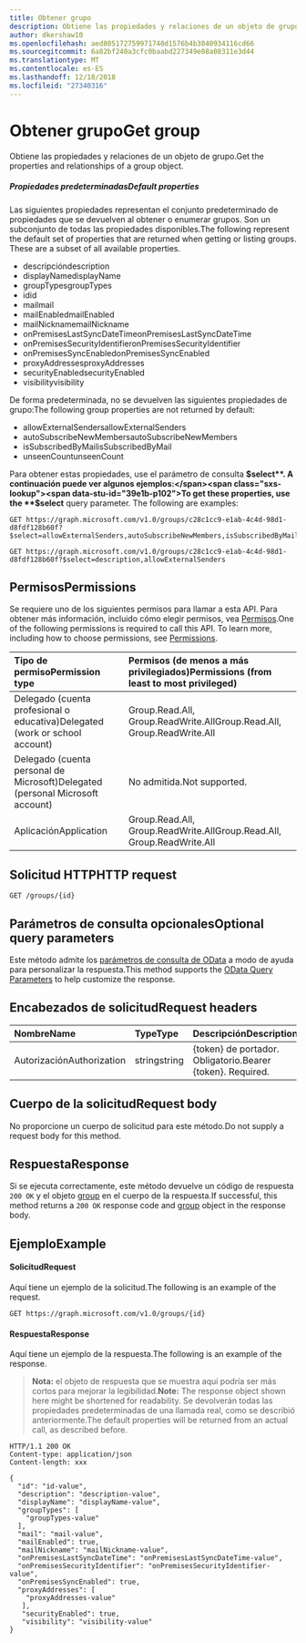 ```yaml
---
title: Obtener grupo
description: Obtiene las propiedades y relaciones de un objeto de grupo.
author: dkershaw10
ms.openlocfilehash: aed805172759971740d1576b4b3040934116cd66
ms.sourcegitcommit: 6a82bf240a3cfc0baabd227349e08a08311e3d44
ms.translationtype: MT
ms.contentlocale: es-ES
ms.lasthandoff: 12/18/2018
ms.locfileid: "27340316"
---
```

# <a name="get-group"></a><span data-ttu-id="39e1b-103">Obtener grupo</span><span class="sxs-lookup"><span data-stu-id="39e1b-103">Get group</span></span>
<span data-ttu-id="39e1b-104">Obtiene las propiedades y relaciones de un objeto de grupo.</span><span class="sxs-lookup"><span data-stu-id="39e1b-104">Get the properties and relationships of a group object.</span></span>

##### <a name="default-properties"></a><span data-ttu-id="39e1b-105">Propiedades predeterminadas</span><span class="sxs-lookup"><span data-stu-id="39e1b-105">Default properties</span></span>

<span data-ttu-id="39e1b-p101">Las siguientes propiedades representan el conjunto predeterminado de propiedades que se devuelven al obtener o enumerar grupos. Son un subconjunto de todas las propiedades disponibles.</span><span class="sxs-lookup"><span data-stu-id="39e1b-p101">The following represent the default set of properties that are returned when getting or listing groups. These are a subset of all available properties.</span></span>

* <span data-ttu-id="39e1b-108">descripción</span><span class="sxs-lookup"><span data-stu-id="39e1b-108">description</span></span>
* <span data-ttu-id="39e1b-109">displayName</span><span class="sxs-lookup"><span data-stu-id="39e1b-109">displayName</span></span>
* <span data-ttu-id="39e1b-110">groupTypes</span><span class="sxs-lookup"><span data-stu-id="39e1b-110">groupTypes</span></span>
* <span data-ttu-id="39e1b-111">id</span><span class="sxs-lookup"><span data-stu-id="39e1b-111">id</span></span>
* <span data-ttu-id="39e1b-112">mail</span><span class="sxs-lookup"><span data-stu-id="39e1b-112">mail</span></span>
* <span data-ttu-id="39e1b-113">mailEnabled</span><span class="sxs-lookup"><span data-stu-id="39e1b-113">mailEnabled</span></span>
* <span data-ttu-id="39e1b-114">mailNickname</span><span class="sxs-lookup"><span data-stu-id="39e1b-114">mailNickname</span></span>
* <span data-ttu-id="39e1b-115">onPremisesLastSyncDateTime</span><span class="sxs-lookup"><span data-stu-id="39e1b-115">onPremisesLastSyncDateTime</span></span>
* <span data-ttu-id="39e1b-116">onPremisesSecurityIdentifier</span><span class="sxs-lookup"><span data-stu-id="39e1b-116">onPremisesSecurityIdentifier</span></span>
* <span data-ttu-id="39e1b-117">onPremisesSyncEnabled</span><span class="sxs-lookup"><span data-stu-id="39e1b-117">onPremisesSyncEnabled</span></span>
* <span data-ttu-id="39e1b-118">proxyAddresses</span><span class="sxs-lookup"><span data-stu-id="39e1b-118">proxyAddresses</span></span>
* <span data-ttu-id="39e1b-119">securityEnabled</span><span class="sxs-lookup"><span data-stu-id="39e1b-119">securityEnabled</span></span>
* <span data-ttu-id="39e1b-120">visibility</span><span class="sxs-lookup"><span data-stu-id="39e1b-120">visibility</span></span>

<span data-ttu-id="39e1b-121">De forma predeterminada, no se devuelven las siguientes propiedades de grupo:</span><span class="sxs-lookup"><span data-stu-id="39e1b-121">The following group properties are not returned by default:</span></span>

* <span data-ttu-id="39e1b-122">allowExternalSenders</span><span class="sxs-lookup"><span data-stu-id="39e1b-122">allowExternalSenders</span></span>
* <span data-ttu-id="39e1b-123">autoSubscribeNewMembers</span><span class="sxs-lookup"><span data-stu-id="39e1b-123">autoSubscribeNewMembers</span></span>
* <span data-ttu-id="39e1b-124">isSubscribedByMail</span><span class="sxs-lookup"><span data-stu-id="39e1b-124">isSubscribedByMail</span></span>
* <span data-ttu-id="39e1b-125">unseenCount</span><span class="sxs-lookup"><span data-stu-id="39e1b-125">unseenCount</span></span>

<span data-ttu-id="39e1b-p102">Para obtener estas propiedades, use el parámetro de consulta **$select**. A continuación puede ver algunos ejemplos:</span><span class="sxs-lookup"><span data-stu-id="39e1b-p102">To get these properties, use the **$select** query parameter. The following are examples:</span></span> 

<!-- { "blockType": "ignored" } -->
```http
GET https://graph.microsoft.com/v1.0/groups/c28c1cc9-e1ab-4c4d-98d1-d8fdf128b60f?$select=allowExternalSenders,autoSubscribeNewMembers,isSubscribedByMail,unseenCount

GET https://graph.microsoft.com/v1.0/groups/c28c1cc9-e1ab-4c4d-98d1-d8fdf128b60f?$select=description,allowExternalSenders
```


## <a name="permissions"></a><span data-ttu-id="39e1b-128">Permisos</span><span class="sxs-lookup"><span data-stu-id="39e1b-128">Permissions</span></span>
<span data-ttu-id="39e1b-p103">Se requiere uno de los siguientes permisos para llamar a esta API. Para obtener más información, incluido cómo elegir permisos, vea [Permisos](/graph/permissions-reference).</span><span class="sxs-lookup"><span data-stu-id="39e1b-p103">One of the following permissions is required to call this API. To learn more, including how to choose permissions, see [Permissions](/graph/permissions-reference).</span></span>

|<span data-ttu-id="39e1b-131">Tipo de permiso</span><span class="sxs-lookup"><span data-stu-id="39e1b-131">Permission type</span></span>      | <span data-ttu-id="39e1b-132">Permisos (de menos a más privilegiados)</span><span class="sxs-lookup"><span data-stu-id="39e1b-132">Permissions (from least to most privileged)</span></span>              |
|:--------------------|:---------------------------------------------------------|
|<span data-ttu-id="39e1b-133">Delegado (cuenta profesional o educativa)</span><span class="sxs-lookup"><span data-stu-id="39e1b-133">Delegated (work or school account)</span></span> | <span data-ttu-id="39e1b-134">Group.Read.All, Group.ReadWrite.All</span><span class="sxs-lookup"><span data-stu-id="39e1b-134">Group.Read.All, Group.ReadWrite.All</span></span>    |
|<span data-ttu-id="39e1b-135">Delegado (cuenta personal de Microsoft)</span><span class="sxs-lookup"><span data-stu-id="39e1b-135">Delegated (personal Microsoft account)</span></span> | <span data-ttu-id="39e1b-136">No admitida.</span><span class="sxs-lookup"><span data-stu-id="39e1b-136">Not supported.</span></span>    |
|<span data-ttu-id="39e1b-137">Aplicación</span><span class="sxs-lookup"><span data-stu-id="39e1b-137">Application</span></span> | <span data-ttu-id="39e1b-138">Group.Read.All, Group.ReadWrite.All</span><span class="sxs-lookup"><span data-stu-id="39e1b-138">Group.Read.All, Group.ReadWrite.All</span></span> |

## <a name="http-request"></a><span data-ttu-id="39e1b-139">Solicitud HTTP</span><span class="sxs-lookup"><span data-stu-id="39e1b-139">HTTP request</span></span>
<!-- { "blockType": "ignored" } -->
```http
GET /groups/{id}
```

## <a name="optional-query-parameters"></a><span data-ttu-id="39e1b-140">Parámetros de consulta opcionales</span><span class="sxs-lookup"><span data-stu-id="39e1b-140">Optional query parameters</span></span>
<span data-ttu-id="39e1b-141">Este método admite los [parámetros de consulta de OData](/graph/query-parameters) a modo de ayuda para personalizar la respuesta.</span><span class="sxs-lookup"><span data-stu-id="39e1b-141">This method supports the [OData Query Parameters](/graph/query-parameters) to help customize the response.</span></span>

## <a name="request-headers"></a><span data-ttu-id="39e1b-142">Encabezados de solicitud</span><span class="sxs-lookup"><span data-stu-id="39e1b-142">Request headers</span></span>
| <span data-ttu-id="39e1b-143">Nombre</span><span class="sxs-lookup"><span data-stu-id="39e1b-143">Name</span></span>       | <span data-ttu-id="39e1b-144">Type</span><span class="sxs-lookup"><span data-stu-id="39e1b-144">Type</span></span> | <span data-ttu-id="39e1b-145">Descripción</span><span class="sxs-lookup"><span data-stu-id="39e1b-145">Description</span></span>|
|:-----------|:------|:----------|
| <span data-ttu-id="39e1b-146">Autorización</span><span class="sxs-lookup"><span data-stu-id="39e1b-146">Authorization</span></span>  | <span data-ttu-id="39e1b-147">string</span><span class="sxs-lookup"><span data-stu-id="39e1b-147">string</span></span>  | <span data-ttu-id="39e1b-p104">{token} de portador. Obligatorio.</span><span class="sxs-lookup"><span data-stu-id="39e1b-p104">Bearer {token}. Required.</span></span> |

## <a name="request-body"></a><span data-ttu-id="39e1b-150">Cuerpo de la solicitud</span><span class="sxs-lookup"><span data-stu-id="39e1b-150">Request body</span></span>
<span data-ttu-id="39e1b-151">No proporcione un cuerpo de solicitud para este método.</span><span class="sxs-lookup"><span data-stu-id="39e1b-151">Do not supply a request body for this method.</span></span>

## <a name="response"></a><span data-ttu-id="39e1b-152">Respuesta</span><span class="sxs-lookup"><span data-stu-id="39e1b-152">Response</span></span>
<span data-ttu-id="39e1b-153">Si se ejecuta correctamente, este método devuelve un código de respuesta `200 OK` y el objeto [group](../resources/group.md) en el cuerpo de la respuesta.</span><span class="sxs-lookup"><span data-stu-id="39e1b-153">If successful, this method returns a `200 OK` response code and [group](../resources/group.md) object in the response body.</span></span>

## <a name="example"></a><span data-ttu-id="39e1b-154">Ejemplo</span><span class="sxs-lookup"><span data-stu-id="39e1b-154">Example</span></span>
#### <a name="request"></a><span data-ttu-id="39e1b-155">Solicitud</span><span class="sxs-lookup"><span data-stu-id="39e1b-155">Request</span></span>
<span data-ttu-id="39e1b-156">Aquí tiene un ejemplo de la solicitud.</span><span class="sxs-lookup"><span data-stu-id="39e1b-156">The following is an example of the request.</span></span>
<!-- {
  "blockType": "request",
  "name": "get_group"
}-->
```http
GET https://graph.microsoft.com/v1.0/groups/{id}
```

#### <a name="response"></a><span data-ttu-id="39e1b-157">Respuesta</span><span class="sxs-lookup"><span data-stu-id="39e1b-157">Response</span></span>
<span data-ttu-id="39e1b-158">Aquí tiene un ejemplo de la respuesta.</span><span class="sxs-lookup"><span data-stu-id="39e1b-158">The following is an example of the response.</span></span>

><span data-ttu-id="39e1b-159">**Nota:** el objeto de respuesta que se muestra aquí podría ser más cortos para mejorar la legibilidad.</span><span class="sxs-lookup"><span data-stu-id="39e1b-159">**Note:** The response object shown here might be shortened for readability.</span></span> <span data-ttu-id="39e1b-160">Se devolverán todas las propiedades predeterminadas de una llamada real, como se describió anteriormente.</span><span class="sxs-lookup"><span data-stu-id="39e1b-160">The default properties will be returned from an actual call, as described before.</span></span>
<!-- {
  "blockType": "response",
  "truncated": true,
  "@odata.type": "microsoft.graph.group"
} -->
```http
HTTP/1.1 200 OK
Content-type: application/json
Content-length: xxx

{
  "id": "id-value",
  "description": "description-value",
  "displayName": "displayName-value",
  "groupTypes": [
    "groupTypes-value"
  ],
  "mail": "mail-value",
  "mailEnabled": true,
  "mailNickname": "mailNickname-value",
  "onPremisesLastSyncDateTime": "onPremisesLastSyncDateTime-value",
  "onPremisesSecurityIdentifier": "onPremisesSecurityIdentifier-value",
  "onPremisesSyncEnabled": true,
  "proxyAddresses": [
    "proxyAddresses-value"
   ],
   "securityEnabled": true,
   "visibility": "visibility-value"
}
```

<!-- uuid: 8fcb5dbc-d5aa-4681-8e31-b001d5168d79
2015-10-25 14:57:30 UTC -->
<!-- {
  "type": "#page.annotation",
  "description": "Get group",
  "keywords": "",
  "section": "documentation",
  "tocPath": ""
}-->
